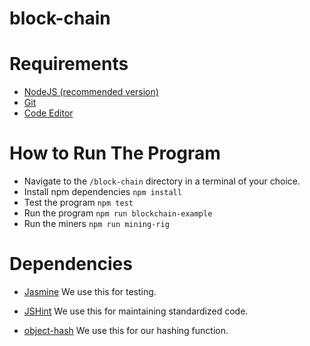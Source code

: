 # block-chain

# Requirements
- [NodeJS (recommended version)](https://nodejs.org/en/)
- [Git](https://git-scm.com/downloads)
- [Code Editor](https://code.visualstudio.com/download)

# How to Run The Program
- Navigate to the `/block-chain` directory in a terminal of your choice.
- Install npm dependencies
`npm install`
- Test the program
`npm test`
- Run the program
`npm run blockchain-example`
- Run the miners
`npm run mining-rig`

# Dependencies
- [Jasmine](https://jasmine.github.io/2.3/introduction.html)
We use this for testing. 

- [JSHint](http://jshint.com/docs/)
We use this for maintaining standardized code.

- [object-hash](https://www.npmjs.com/package/object-hash)
We use this for our hashing function.
